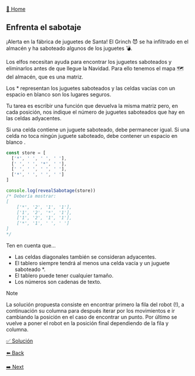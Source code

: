 [🏡 Home](https://github.com/jcuencagento/JCG-adventJS)

## Enfrenta el sabotaje

¡Alerta en la fábrica de juguetes de Santa! El Grinch 😈 se ha infiltrado en el almacén y ha saboteado algunos de los juguetes 💣.

Los elfos necesitan ayuda para encontrar los juguetes saboteados y eliminarlos antes de que llegue la Navidad. 
Para ello tenemos el mapa 🗺️ del almacén, que es una matriz.

Los * representan los juguetes saboteados y las celdas vacías con un espacio en blanco son los lugares seguros.

Tu tarea es escribir una función que devuelva la misma matriz pero, en cada posición, nos indique el número de juguetes saboteados que hay en las celdas adyacentes.

Si una celda contiene un juguete saboteado, debe permanecer igual. Si una celda no toca ningún juguete saboteado, debe contener un espacio en blanco .

```javascript
const store = [
  ['*', ' ', ' ', ' '],
  [' ', ' ', '*', ' '],
  [' ', ' ', ' ', ' '],
  ['*', ' ', ' ', ' ']
]

console.log(revealSabotage(store))
/* Debería mostrar:
[
    ['*', '2', '1', '1'],
    ['1', '2', '*', '1'],
    ['1', '2', '1', '1'],
    ['*', '1', ' ', ' ']
]
*/
```

Ten en cuenta que…

- Las celdas diagonales también se consideran adyacentes.
- El tablero siempre tendrá al menos una celda vacía y un juguete saboteado *.
- El tablero puede tener cualquier tamaño.
- Los números son cadenas de texto.


> [!NOTE]
> La solución propuesta consiste en encontrar primero la fila del robot (!), a continuación su columna
> para después iterar por los movimientos e ir cambiando la posición en el caso de encontrar un punto.
> Por último se vuelve a poner el robot en la posición final dependiendo de la fila y columna.


[✅ Solución](https://github.com/jcuencagento/JCG-adventJS/blob/master/december_19.js)


[⬅️ Back](https://github.com/jcuencagento/JCG-adventJS/blob/master/december_18.md)


[➡️ Next](https://github.com/jcuencagento/JCG-adventJS/blob/master/december_20.md)
